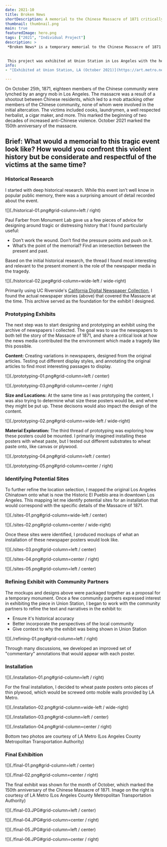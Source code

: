 ```yaml
---
date: 2021-10
title: Broken News
shortDescription: A memorial to the Chinese Massacre of 1871 critically reflecting on the role of news media in the demonization of Chinese-Americans in Los Angeles.  
thumbnail: thumbnail.png
main: true
featuredImage: hero.png
tags: ["2021", "Individual Project"]
description: >
 *Broken News* is a temporary memorial to the Chinese Massacre of 1871 that asks viewers to critically reflect on the role of the news media in the demonization of Chinese residents in Los Angeles, which led to the tragic massacre of 18 Chinese people, a story that is as relevant today as it was in 1871.
 
 
 This project was exhibited at Union Station in Los Angeles with the help of [Metro Art](https://art.metro.net), [Chinese Historical Society of Southern California](https://chssc.org/), and the [Chinese American Museum](https://camla.org/) as a part of public programming recognizing the 150th anniversary of the Chinese Massacre of 1871. 
info:
- "[Exhibited at Union Station, LA (October 2021)](https://art.metro.net/event/broken-news/)"

---
```


On October 25th, 1871, eighteen members of the Chinese community were lynched by an angry mob in Los Angeles. The massacre was a result of a shootout between Chinese residents, which led to a mob attacking other members of the Chinese community, none of whom were involved in the initial altercation. The victims included cooks, laundrymen, a well respected herbalist, a cigar maker, and more. This marked the beginning of two decades of increased anti-Chinese violence. October 2021 marked the 150th anniversary of the massacre. 

## **Brief:** What would a memorial to this tragic event look like? How would you confront this violent history but be considerate and respectful of the victims at the same time? 


### Historical Research

I started with deep historical research. While this event isn’t well know in popular public memory, there was a surprising amount of detail recorded about the event.

![](./historical-01.png#grid-column=left / right)

Paul Farber from Monument Lab gave us a few pieces of advice for designing around tragic or distressing history that I found particularly useful:

* Don’t work the wound. Don’t find the pressure points and push on it.
* What’s the point of the memorial? Find an intersection between the present and past.

Based on the initial historical research, the thread I found most interesting and relevant to the present moment is the role of the newspaper media in the tragedy. 

![](./historical-02.jpeg#grid-column=wide-left / wide-right)

Primarily using UC Riverside's [California Digital Newspaper Collection](https://cdnc.ucr.edu), I found the actual newspaper stories (above) that covered the Massacre at the time. This archive served as the foundation for the exhibit I designed. 

### Prototyping Exhibits

The next step was to start designing and prototyping an exhibit using the archive of newspapers I collected. The goal was to use the newspapers to both tell the story of the Massacre of 1871, and share a critical look at how the news media contributed the the environment which made a tragedy like this possible. 

**Content:** Creating variations in newspapers, designed from the original articles. Testing out different display styles, and annotating the original articles to find most interesting passages to display. 

![](./prototyping-01.png#grid-column=left / center)

![](./prototyping-03.png#grid-column=center / right)

**Size and Locations:** At the same time as I was prototyping the content, I was also trying to determine what size these posters would be, and where they might be put up. These decisons would also impact the design of the content. 

![](./prototyping-02.png#grid-column=wide-left / wide-right)

**Material Exploration:** The third thread of prototyping was exploring how these posters could be mounted. I primarily imagined installing these posters with wheat paste, but I tested out different substrates to wheat paste onto, like canvas or plywood.

![](./prototyping-04.png#grid-column=left / center)

![](./prototyping-05.png#grid-column=center / right)



### Identifying Potential Sites

To further refine the location selection, I mapped the original Los Angeles Chinatown onto what is now the Historic El Pueblo area in downtown Los Angeles. This mapping let me identify potential sites for an installation that would correspond with the specific details of the Massacre of 1871. 

![](./sites-01.png#grid-column=wide-left / center)

![](./sites-02.png#grid-column=center / wide-right)

Once these sites were identified, I produced mockups of what an installation of these newspaper posters would look like. 

![](./sites-03.png#grid-column=left / center)

![](./sites-04.png#grid-column=center / right)

![](./sites-05.png#grid-column=left / center)


### Refining Exhibit with Community Partners

The mockups and designs above were packaged together as a proposal for a temporary monument. Once a few community partners expressed interest in exhibiting the piece in Union Station, I began to work with the community partners to refine the text and narratives in the exhibit to:
* Ensure it's historical accuracy
* Better incorporate the perspectives of the local community
* Give context to why the exhibit was being shown in Union Station 

![](./refining-01.png#grid-column=left / right)

Through many discussions, we developed an improved set of "commentary" annotations that would appear with each poster.

### Installation

![](./installation-01.png#grid-column=left / right)

For the final installation, I decided to wheat paste posters onto pieces of thin plywood, which would be screwed onto mobile walls provided by LA Metro. 

![](./installation-02.png#grid-column=wide-left / wide-right)

![](./installation-03.png#grid-column=left / center)

![](./installation-04.png#grid-column=center / right)

Bottom two photos are courtesy of LA Metro (Los Angeles County Metropolitan Transportation Authority)

### Final Exhibition

![](./final-01.png#grid-column=left / center)

![](./final-02.png#grid-column=center / right)

The final exhibit was shown for the month of October, which marked the 150th anniversary of the Chinese Massacre of 1871. Image on the right is courtesy of LA Metro (Los Angeles County Metropolitan Transportation Authority)

![](./final-03.JPG#grid-column=left / center)

![](./final-04.JPG#grid-column=center / right)

![](./final-05.JPG#grid-column=left / center)

![](./final-06.JPG#grid-column=center / right)










